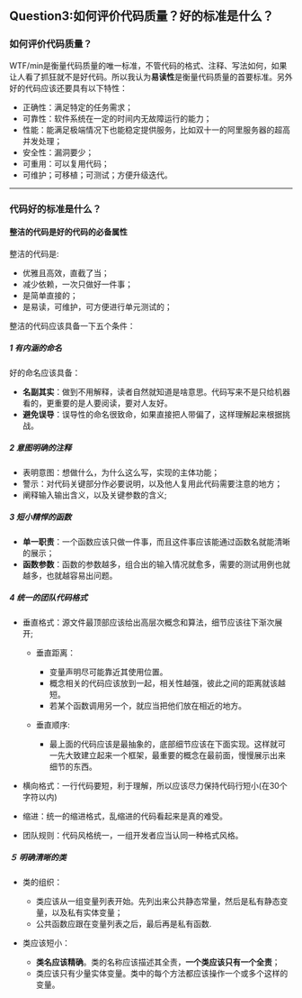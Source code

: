 ## Question3:如何评价代码质量？好的标准是什么？

### 如何评价代码质量？

WTF/min是衡量代码质量的唯一标准，不管代码的格式、注释、写法如何，如果让人看了抓狂就不是好代码。所以我认为**易读性**是衡量代码质量的首要标准。另外好的代码应该还要具有以下特性：

- 正确性：满足特定的任务需求；
- 可靠性：软件系统在一定的时间内无故障运行的能力；
- 性能：能满足极端情况下也能稳定提供服务，比如双十一的阿里服务器的超高并发处理；
- 安全性：漏洞要少；
- 可重用：可以复用代码；
- 可维护；可移植；可测试；方便升级迭代。

------------

### 代码好的标准是什么？

#### 整洁的代码是好的代码的必备属性

整洁的代码是: 

- 优雅且高效，直截了当；
- 减少依赖，一次只做好一件事；
- 是简单直接的；
- 是易读，可维护，可方便进行单元测试的；

整洁的代码应该具备一下五个条件：

##### 1 有内涵的命名

好的命名应该具备：

- **名副其实**：做到不用解释，读者自然就知道是啥意思。代码写来不是只给机器看的，更重要的是人要阅读，要对人友好。
- **避免误导**：误导性的命名很致命，如果直接把人带偏了，这样理解起来根据挑战。

##### 2 意图明确的注释　　

- 表明意图：想做什么，为什么这么写，实现的主体功能；
- 警示：对代码关键部分作必要说明，以及他人复用此代码需要注意的地方；
- 阐释输入输出含义，以及关键参数的含义;

##### 3 短小精悍的函数

- **单一职责**：一个函数应该只做一件事，而且这件事应该能通过函数名就能清晰的展示；
- **函数参数**：函数的参数越多，组合出的输入情况就愈多，需要的测试用例也就越多，也就越容易出问题。

##### 4 统一的团队代码格式  　　

- 垂直格式：源文件最顶部应该给出高层次概念和算法，细节应该往下渐次展开;

  - 垂直距离：
  
    - 变量声明尽可能靠近其使用位置。
    - 概念相关的代码应该放到一起，相关性越强，彼此之间的距离就该越短。
    - 若某个函数调用另一个，就应当把他们放在相近的地方。
  - 垂直顺序:
    - 最上面的代码应该是最抽象的，底部细节应该在下面实现。这样就可一先大致建立起来一个框架，最重要的概念在最前面，慢慢展示出来细节的东西。
- 横向格式：一行代码要短，利于理解，所以应该尽力保持代码行短小(在30个字符以内)
- 缩进：统一的缩进格式，乱缩进的代码看起来是真的难受。
- 团队规则：代码风格统一，一组开发者应当认同一种格式风格。
##### ５ 明确清晰的类    

- 类的组织：

  - 类应该从一组变量列表开始。先列出来公共静态常量，然后是私有静态变量，以及私有实体变量；
  - 公共函数应跟在变量列表之后，最后再是私有函数.
- 类应该短小：

  - **类名应该精确**。类的名称应该描述其全责，**一个类应该只有一个全责**；
  - 类应该只有少量实体变量。类中的每个方法都应该操作一个或多个这样的变量。
